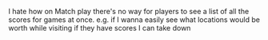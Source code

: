 I hate how on Match play there's no way for players to see a list of all the scores for games at once. e.g. if I wanna easily see what locations would be worth while visiting if they have scores I can take down